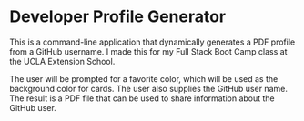 # Developer Profile Generator

This is a command-line application that dynamically generates a PDF profile from a GitHub username. I made this for my Full Stack Boot Camp class at the UCLA Extension School.

The user will be prompted for a favorite color, which will be used as the background color for cards. The user also supplies the GitHub user name. The result is a PDF file that can be used to share information about the GitHub user.